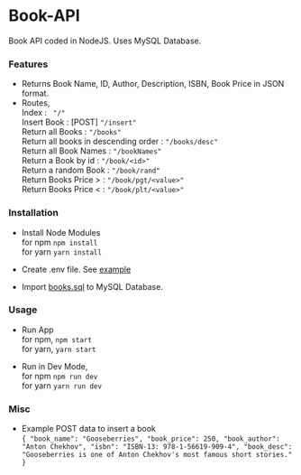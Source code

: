 # Book-API
Book API coded in NodeJS. Uses MySQL Database.

### Features
- Returns Book Name, ID, Author, Description, ISBN, Book Price in JSON format.
- Routes, <br>
Index : ` "/"` <br>
Insert Book : [POST] `"/insert"`<br>
Return all Books : `"/books"`<br>
Return all books in descending order : `"/books/desc"` <br>
Return all Book Names : `"/bookNames"`<br>
Return a Book by id : `"/book/<id>"`<br>
Return a random Book : `"/book/rand"` <br>
Return Books Price > : `"/book/pgt/<value>"` <br>
Return Books Price < : `"/book/plt/<value>"`

### Installation
- Install Node Modules 
<br>for npm `npm install`
<br>for yarn `yarn install` <br>
- Create .env file. See [example](.env.example) <br>

- Import [books.sql](books.sql) to MySQL Database.

### Usage
- Run App 
<br>for npm, `npm start`
<br>for yarn, `yarn start`

- Run in Dev Mode,
<br>for npm `npm run dev`
<br>for yarn `yarn run dev`

### Misc
- Example POST data to insert a book <br>
`{
    "book_name": "Gooseberries",
    "book_price": 250,
    "book_author": "Anton Chekhov",
    "isbn": "ISBN-13: 978-1-56619-909-4",
    "book_desc": "Gooseberries is one of Anton Chekhov's most famous short stories."
}`
